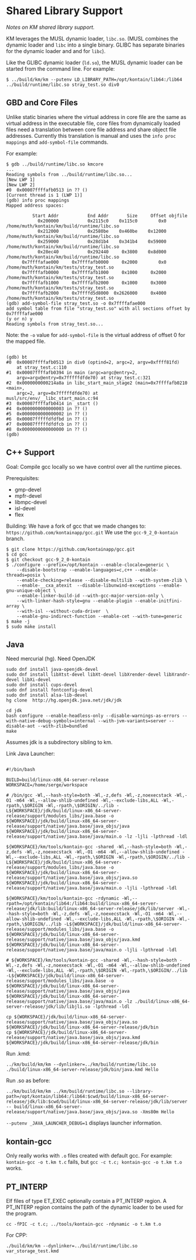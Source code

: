 # Shared Library Support

*Notes on KM shared library support.*

KM leverages the MUSL dynamic loader, `libc.so`. (MUSL combines the dynamic loader and `libc` into a single binary. GLIBC has separate binaries for the dynamic loader and and for `libc`).

Like the GLIBC dynamic loader (`ld.so`), the MUSL dynamic loader can be started from the command line. For example:

```
$ ../build/km/km --putenv LD_LIBRARY_PATH=/opt/kontain/lib64:/lib64 ../build/runtime/libc.so stray_test.so div0
```

## GBD and Core Files

Unlike static binaries where the virtual address in core file are the same as virtual address in the executable file, core files from dynamically loaded files need a translation between core file address and share object file addresses. Currently this translation is manual and uses the `info proc mappings` and `add-symbol-file` commands.

For example:
```
$ gdb ../build/runtime/libc.so kmcore
...
Reading symbols from ../build/runtime/libc.so...
[New LWP 1]
[New LWP 2]
#0  0x00007ffffafb0513 in ?? ()
[Current thread is 1 (LWP 1)]
(gdb) info proc mappings
Mapped address spaces:

          Start Addr           End Addr       Size     Offset objfile
            0x200000           0x2115c0    0x115c0        0x0 /home/muth/kontain/km/build/runtime/libc.so
            0x212000           0x2580be    0x460be    0x12000 /home/muth/kontain/km/build/runtime/libc.so
            0x259000           0x28d1b4    0x341b4    0x59000 /home/muth/kontain/km/build/runtime/libc.so
            0x28ec40           0x292440     0x3800    0x8d000 /home/muth/kontain/km/build/runtime/libc.so
      0x7ffffafae000     0x7ffffafb0000     0x2000        0x0 /home/muth/kontain/km/tests/stray_test.so
      0x7ffffafb0000     0x7ffffafb1000     0x1000     0x2000 /home/muth/kontain/km/tests/stray_test.so
      0x7ffffafb1000     0x7ffffafb2000     0x1000     0x3000 /home/muth/kontain/km/tests/stray_test.so
      0x7ffffafb2000     0x7ffffd5d8000  0x2626000     0x4000 /home/muth/kontain/km/tests/stray_test.so
(gdb) add-symbol-file stray_test.so -o 0x7ffffafae000
add symbol table from file "stray_test.so" with all sections offset by 0x7ffffafae000
(y or n) y
Reading symbols from stray_test.so...
```

Note: the `-o` value for `add-symbol-file` is the virtual address of offset 0 for the mapped file.

```

(gdb) bt
#0  0x00007ffffafb0513 in div0 (optind=2, argc=2, argv=0xffff81fd)
    at stray_test.c:110
#1  0x00007ffffafb0394 in main (argc=argc@entry=2,
    argv=argv@entry=0x7fffffdfde70) at stray_test.c:321
#2  0x0000000000214a8a in libc_start_main_stage2 (main=0x7ffffafb0210 <main>,
    argc=2, argv=0x7fffffdfde70) at musl/src/env/__libc_start_main.c:94
#3  0x00007ffffafb0414 in _start ()
#4  0x0000000000000003 in ?? ()
#5  0x0000000000000002 in ?? ()
#6  0x00007fffffdfdfbd in ?? ()
#7  0x00007fffffdfdfcb in ?? ()
#8  0x0000000000000000 in ?? ()
(gdb)
```

## C++ Support

Goal: Compile gcc locally so we have control over all the runtime pieces.

Prerequisites:
  * gmp-devel
  * mpfr-devel
  * libmpc-devel
  * isl-devel
  * flex

Building:
We have a fork of gcc that we made changes to: `https://github.com/kontainapp/gcc.git`
We use the `gcc-9_2_0-kontain` branch.

```
$ git clone https://github.com/kontainapp/gcc.git
$ cd gcc
$ git checkout gcc-9_2_0-kontain
$ ./configure --prefix=/opt/kontain --enable-clocale=generic \
    --disable-bootstrap --enable-languages=c,c++ --enable-threads=posix \
    --enable-checking=release --disable-multilib --with-system-zlib \
    --enable-__cxa_atexit  --disable-libunwind-exceptions --enable-gnu-unique-object \
    --enable-linker-build-id --with-gcc-major-version-only \
    --with-linker-hash-style=gnu --enable-plugin --enable-initfini-array \
    --with-isl --without-cuda-driver  \
    --enable-gnu-indirect-function --enable-cet --with-tune=generic
$ make -j
$ sudo make install
```

## Java
Need mercurial (hg). Need OpenJDK
```
sudo dnf install java-openjdk-devel
sudo dnf install libXtst-devel libXt-devel libXrender-devel libXrandr-devel libXi-devel
sudo dnf install cups-devel
sudo dnf install fontconfig-devel
sudo dnf install alsa-lib-devel
hg clone  http://hg.openjdk.java.net/jdk/jdk
```


```
cd jdk
bash configure --enable-headless-only --disable-warnings-as-errors --with-native-debug-symbols=internal --with-jvm-variants=server --disable-aot --with-zlib=bundled
make
```

Assumes jdk is a subdirectory sibling to km.

Link Java Launcher:
```

#!/bin/bash

BUILD=build/linux-x86_64-server-release
WORKSPACE=/home/serge/workspace

# /bin/gcc -Wl,--hash-style=both -Wl,-z,defs -Wl,-z,noexecstack -Wl,-O1 -m64 -Wl,--allow-shlib-undefined -Wl,--exclude-libs,ALL -Wl,-rpath,\$ORIGIN -Wl,-rpath,\$ORIGIN/../lib -L${WORKSPACE}/jdk/build/linux-x86_64-server-release/support/modules_libs/java.base -o ${WORKSPACE}/jdk/build/linux-x86_64-server-release/support/native/java.base/java_objs/java ${WORKSPACE}/jdk/build/linux-x86_64-server-release/support/native/java.base/java/main.o -lz -ljli -lpthread -ldl

${WORKSPACE}/km/tools/kontain-gcc -shared -Wl,--hash-style=both -Wl,-z,defs -Wl,-z,noexecstack -Wl,-O1 -m64 -Wl,--allow-shlib-undefined -Wl,--exclude-libs,ALL -Wl,-rpath,\$ORIGIN -Wl,-rpath,\$ORIGIN/../lib -L${WORKSPACE}/jdk/build/linux-x86_64-server-release/support/modules_libs/java.base -o ${WORKSPACE}/jdk/build/linux-x86_64-server-release/support/native/java.base/java_objs/java.so ${WORKSPACE}/jdk/build/linux-x86_64-server-release/support/native/java.base/java/main.o -ljli -lpthread -ldl

${WORKSPACE}/km/tools/kontain-gcc -rdynamic -Wl,--rpath=/opt/kontain/lib64:/lib64:build/linux-x86_64-server-release/jdk/lib:build/linux-x86_64-server-release/jdk/lib/server -Wl,--hash-style=both -Wl,-z,defs -Wl,-z,noexecstack -Wl,-O1 -m64 -Wl,--allow-shlib-undefined -Wl,--exclude-libs,ALL -Wl,-rpath,\$ORIGIN -Wl,-rpath,\$ORIGIN/../lib -L${WORKSPACE}/jdk/build/linux-x86_64-server-release/support/modules_libs/java.base -o ${WORKSPACE}/jdk/build/linux-x86_64-server-release/support/native/java.base/java_objs/java.kmd ${WORKSPACE}/jdk/build/linux-x86_64-server-release/support/native/java.base/java/main.o -ljli -lpthread -ldl

# ${WORKSPACE}/km/tools/kontain-gcc -shared -Wl,--hash-style=both -Wl,-z,defs -Wl,-z,noexecstack -Wl,-O1 -m64 -Wl,--allow-shlib-undefined -Wl,--exclude-libs,ALL -Wl,-rpath,\$ORIGIN -Wl,-rpath,\$ORIGIN/../lib -L${WORKSPACE}/jdk/build/linux-x86_64-server-release/support/modules_libs/java.base -o ${WORKSPACE}/jdk/build/linux-x86_64-server-release/support/native/java.base/java_objs/java ${WORKSPACE}/jdk/build/linux-x86_64-server-release/support/native/java.base/java/main.o -lz ./build/linux-x86_64-server-release/jdk/lib/libjli.so -lpthread -ldl

cp ${WORKSPACE}/jdk/build/linux-x86_64-server-release/support/native/java.base/java_objs/java.so ${WORKSPACE}/jdk/build/linux-x86_64-server-release/jdk/bin
cp ${WORKSPACE}/jdk/build/linux-x86_64-server-release/support/native/java.base/java_objs/java.kmd ${WORKSPACE}/jdk/build/linux-x86_64-server-release/jdk/bin
```

Run .kmd:

```
../km/build/km/km --dynlinker=../km/build/runtime/libc.so ./build/linux-x86_64-server-release/jdk/bin/java.kmd Hello
```

Run .so as before:

```
../km/build/km/km ../km/build/runtime/libc.so --library-path=/opt/kontain/lib64:/lib64:$cwd/build/linux-x86_64-server-release/jdk/lib:$cwd/build/linux-x86_64-server-release/jdk/lib/server -- build/linux-x86_64-server-release/support/native/java.base/java_objs/java.so -Xms80m Hello
```

`--putenv _JAVA_LAUNCHER_DEBUG=1` displays launcher information.

## kontain-gcc

Only really works with `.o` files created with default gcc. For example: `kontain-gcc -o t.km t.c` fails, but `gcc -c t.c; kontain-gcc -o t.km t.o` works.

## PT_INTERP

Elf files of type ET_EXEC optionally contain a PT_INTERP region. A PT_INTERP region contains the path of the dynamic loader to be used for the program.

`cc -fPIC -c t.c; ../tools/kontain-gcc -rdynamic -o t.km t.o`

For CPP:

`./build/km/km --dynlinker=../build/runtime/libc.so var_storage_test.kmd`